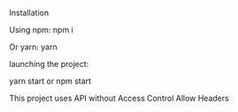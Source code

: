 Installation

Using npm:
npm i

Or yarn:
yarn

launching the project:

yarn start or npm start

This project uses API without Access Control Allow Headers
